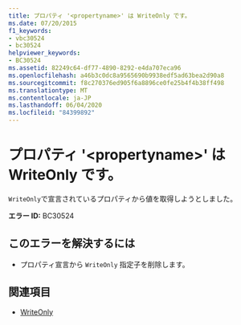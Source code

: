 ```yaml
---
title: プロパティ '<propertyname>' は WriteOnly です。
ms.date: 07/20/2015
f1_keywords:
- vbc30524
- bc30524
helpviewer_keywords:
- BC30524
ms.assetid: 82249c64-df77-4890-8292-e4da707eca96
ms.openlocfilehash: a46b3c0dc8a9565690b9938edf5ad63bea2d90a8
ms.sourcegitcommit: f8c270376ed905f6a8896ce0fe25b4f4b38ff498
ms.translationtype: MT
ms.contentlocale: ja-JP
ms.lasthandoff: 06/04/2020
ms.locfileid: "84399892"
---
```

# <a name="property-propertyname-is-writeonly"></a>プロパティ '\<propertyname>' は WriteOnly です。
`WriteOnly`で宣言されているプロパティから値を取得しようとしました。  
  
 **エラー ID:** BC30524  
  
## <a name="to-correct-this-error"></a>このエラーを解決するには  
  
- プロパティ宣言から `WriteOnly` 指定子を削除します。  
  
## <a name="see-also"></a>関連項目

- [WriteOnly](../language-reference/modifiers/writeonly.md)
